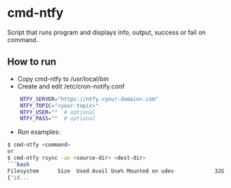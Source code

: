 # cmd-ntfy
Script that runs program and displays info, output, success or fail on command.

## How to run
* Copy cmd-ntfy to /usr/local/bin
* Create and edit /etc/cron-notify.conf
```bash
    NTFY_SERVER="https://ntfy.<your-domain>.com" 
    NTFY_TOPIC="<your-topic>" 
    NTFY_USER=""  # optional 
    NTFY_PASS=""  # optional 
```

* Run examples:
```bash
$ cmd-ntfy <command>
or
$ cmd-ntfy rsync -av <source-dir> <dest-dir>
```bash
Filesystem      Size  Used Avail Use% Mounted on udev             32G     0   32G   0% /dev tmpfs           6.3G 1012K  6.3G   1% /run /dev/nvme0n1p3  442G  2.4G  417G   1% / tmpfs            32G     0   32G   0% /dev/shm efivarfs        256K   55K  197K  22% /sys/firmware/efi/efivars tmpfs           5.0M     0  5.0M   0% /run/lock tmpfs           1.0M     0  1.0M   0% /run/credentials/systemd-journald.service tmpfs            32G     0   32G   0% /tmp /dev/nvme0n1p1  975M  8.8M  966M   1% /boot/efi tmpfs           1.0M     0  1.0M   0% /run/credentials/getty@tty1.service tmpfs           6.3G  8.0K  6.3G   1% /run/user/0 tank0            25T  256K   25T   1% /mnt/tank0 tank0/enc        35T   11T   25T  31% /mnt/tank0/enc tmpfs           6.3G  8.0K  6.3G   1% /run/user/1000 
{"id...
```

